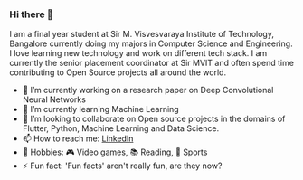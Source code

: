 ### Hi there 👋

I am a final year student at Sir M. Visvesvaraya Institute of Technology, Bangalore currently doing my majors in Computer Science and Engineering. I love learning new technology and work on different tech stack. I am currently the senior placement coordinator at Sir MVIT and often spend time contributing to Open Source projects all around the world.

- 🔭 I’m currently working on a research paper on Deep Convolutional Neural Networks
- 🌱 I’m currently learning Machine Learning
- 👯 I’m looking to collaborate on Open source projects in the domains of Flutter, Python, Machine Learning and Data Science.
- 📫 How to reach me: [LinkedIn](https://www.linkedin.com/in/kshitij-dhar-493a76164/)
- 👾 Hobbies: 🎮 Video games, :books: Reading, :running: Sports
- ⚡ Fun fact: 'Fun facts' aren't really fun, are they now?
